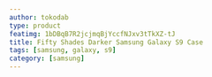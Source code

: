 ```yaml
---
author: tokodab
type: product
featimg: 1bDBqB7R2jcjmqBjYccfNJxv3tTkXZ-tJ
title: Fifty Shades Darker Samsung Galaxy S9 Case
tags: [samsung, galaxy, s9]
category: [samsung]
---
```

